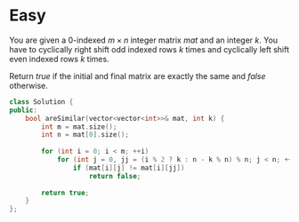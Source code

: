 # Easy

You are given a 0-indexed $m \times n$ integer matrix $mat$ and an integer $k$. You have to cyclically right shift odd indexed rows $k$ times and cyclically left shift even indexed rows $k$ times.

Return $true$ if the initial and final matrix are exactly the same and $false$ otherwise.

```cpp
class Solution {
public:
    bool areSimilar(vector<vector<int>>& mat, int k) {
        int m = mat.size();
        int n = mat[0].size();
        
        for (int i = 0; i < m; ++i)
            for (int j = 0, jj = (i % 2 ? k : n - k % n) % n; j < n; ++j, jj = (jj + 1) % n)
                if (mat[i][j] != mat[i][jj])
                    return false;
        
        return true;      
    }
};
```
